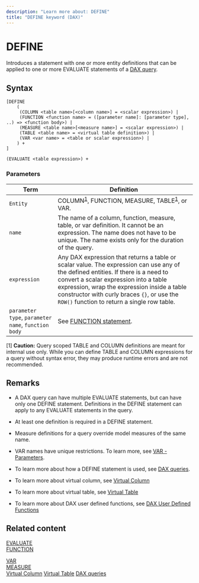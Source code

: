```yaml
---
description: "Learn more about: DEFINE"
title: "DEFINE keyword (DAX)"
---
```

# DEFINE

Introduces a statement with one or more entity definitions that can be applied to one or more EVALUATE statements of a [DAX query](dax-queries.md).

## Syntax

```dax
[DEFINE 
    (
     (COLUMN <table name>[<column name>] = <scalar expression>) |
     (FUNCTION <function name> = ([parameter name]: [parameter type], ..) => <function body>) |
     (MEASURE <table name>[<measure name>] = <scalar expression>) | 
     (TABLE <table name> = <virtual table definition>) | 
     (VAR <var name> = <table or scalar expression>) |
    ) + 
]

(EVALUATE <table expression>) +
```

### Parameters

|Term|Definition|
|--------|--------------|
|`Entity`|COLUMN<sup>[1](#not-rec)</sup>, FUNCTION, MEASURE, TABLE<sup>[1](#not-rec)</sup>, or VAR.|
|`name`|The name of a column, function, measure, table, or var definition. It cannot be an expression. The name does not have to be unique. The name exists only for the duration of the query.|
|`expression`|Any DAX expression that returns a table or scalar value. The expression can use any of the defined entities. If there is a need to convert a scalar expression into a table expression, wrap the expression inside a table constructor with curly braces `{}`, or use the `ROW()` function to return a single row table.|
|`parameter type`, `parameter name`, `function body`|See [FUNCTION statement](function-statement-dax.md).|

<a name="not-rec">[1]</a> **Caution:** Query scoped TABLE and COLUMN definitions are meant for internal use only. While you can define TABLE and COLUMN expressions for a query without syntax error, they may produce runtime errors and are not recommended.

## Remarks

- A DAX query can have multiple EVALUATE statements, but can have only one DEFINE statement. Definitions in the DEFINE statement can apply to any EVALUATE statements in the query.

- At least one definition is required in a DEFINE statement.

- Measure definitions for a query override model measures of the same name.

- VAR names have unique restrictions. To learn more, see [VAR - Parameters](var-dax.md#parameters).

- To learn more about how a DEFINE statement is used, see [DAX queries](dax-queries.md).

- To learn more about virtual column, see [Virtual Column](virtual-column-statement-dax.md)

- To learn more about virtual table, see [Virtual Table](virtual-table-statement-dax.md)

- To learn more about DAX user defined functions, see [DAX User Defined Functions](function-statement-dax.md)

## Related content

[EVALUATE](evaluate-statement-dax.md)  
[FUNCTION](function-statement-dax.md)

[VAR](var-dax.md)  
[MEASURE](measure-statement-dax.md)  
[Virtual Column](virtual-column-statement-dax.md)
[Virtual Table](virtual-table-statement-dax.md)
[DAX queries](dax-queries.md)
